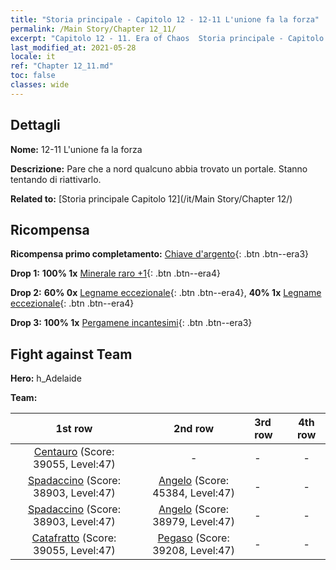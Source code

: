 ```yaml
---
title: "Storia principale - Capitolo 12 - 12-11 L'unione fa la forza"
permalink: /Main Story/Chapter 12_11/
excerpt: "Capitolo 12 - 11. Era of Chaos  Storia principale - Capitolo 12_11. 12-11 L'unione fa la forza"
last_modified_at: 2021-05-28
locale: it
ref: "Chapter 12_11.md"
toc: false
classes: wide
---
```


## Dettagli

 **Nome:** 12-11 L'unione fa la forza

 **Descrizione:** Pare che a nord qualcuno abbia trovato un portale. Stanno tentando di riattivarlo.

 **Related to:** [Storia principale Capitolo 12](/it/Main Story/Chapter 12/)

## Ricompensa

 **Ricompensa primo completamento:** [Chiave d'argento](/ItemsIT/con_693/){: .btn .btn--era3}

 **Drop 1:** **100% 1x** [Minerale raro +1](/ItemsIT/mat_40/){: .btn .btn--era4}

 **Drop 2:** **60% 0x** [Legname eccezionale](/ItemsIT/mat_34/){: .btn .btn--era4}, **40% 1x** [Legname eccezionale](/ItemsIT/mat_34/){: .btn .btn--era4}

 **Drop 3:** **100% 1x** [Pergamene incantesimi](/ItemsIT/con_694/){: .btn .btn--era3}


## Fight against Team
 **Hero:** h_Adelaide

 **Team:**


  | 1st row | 2nd row | 3rd row | 4th row |
  |:----:|:----:|:----|:----:|
  | [Centauro](/it/units/Centaur/) (Score: 39055, Level:47)  | - | - | - |
  | [Spadaccino](/it/units/Swordsman/) (Score: 38903, Level:47)  | [Angelo](/it/units/Angel/) (Score: 45384, Level:47)  | - | - |
  | [Spadaccino](/it/units/Swordsman/) (Score: 38903, Level:47)  | [Angelo](/it/units/Angel/) (Score: 38979, Level:47)  | - | - |
  | [Catafratto](/it/units/Cavalier/) (Score: 39055, Level:47)  | [Pegaso](/it/units/Pegasus/) (Score: 39208, Level:47)  | - | - |


